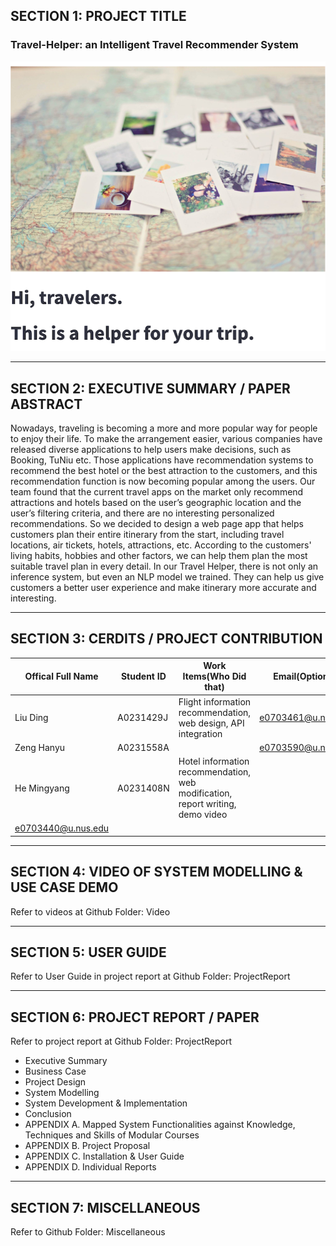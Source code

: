 ## SECTION 1: PROJECT TITLE
###  Travel-Helper: an Intelligent Travel Recommender System
![](Miscellaneous/profile.png)

---

## SECTION 2: EXECUTIVE SUMMARY / PAPER ABSTRACT

Nowadays, traveling is becoming a more and more popular way for people to enjoy their life. To make the arrangement easier, various companies have released diverse applications to help users make decisions, such as Booking, TuNiu etc. Those applications have recommendation systems to recommend the best hotel or the best attraction  to the customers, and this recommendation function is now becoming popular among the users.
Our team found that the current travel apps on the market only recommend attractions and hotels based on the user’s geographic location and the user’s filtering criteria, and there are no interesting personalized recommendations. So we decided to design a web page app that helps customers plan their entire itinerary from the start, including travel locations, air tickets, hotels, attractions, etc. According to the customers' living habits, hobbies and other factors, we can help them plan the most suitable travel plan in every detail.
In our Travel Helper, there is not only an inference system, but even an NLP model we trained. They can help us give customers a better user experience and make itinerary more accurate and interesting.

---

## SECTION 3: CERDITS / PROJECT CONTRIBUTION

                                  
|Offical Full Name     |  Student ID   | Work Items(Who Did that)     | Email(Optional)    | 
|----------------------|---------------|------------------------------|--------------------|
| Liu Ding             | A0231429J     | Flight information recommendation, web design, API integration | e0703461@u.nus.edu | 
| Zeng Hanyu           | A0231558A     |                              | e0703590@u.nus.edu | 
| He Mingyang          | A0231408N     | Hotel information recommendation, web modification, report writing, demo video
| e0703440@u.nus.edu | 


---

## SECTION 4: VIDEO OF SYSTEM MODELLING & USE CASE DEMO

Refer to videos  at Github Folder: Video <br>


---

## SECTION 5: USER GUIDE

Refer to User Guide in project report at Github Folder: ProjectReport <br>

---

## SECTION 6: PROJECT REPORT / PAPER

Refer to project report at Github Folder: ProjectReport <br>

- Executive Summary
- Business Case
- Project Design
- System Modelling
- System Development & Implementation
- Conclusion
- APPENDIX A.  Mapped System Functionalities against Knowledge, Techniques and Skills of Modular Courses
- APPENDIX B. Project Proposal
- APPENDIX C. Installation & User Guide
- APPENDIX D. Individual Reports


---

## SECTION 7: MISCELLANEOUS

Refer to Github Folder: Miscellaneous
